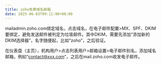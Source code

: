 ```yaml
---
title: zoho免费域名邮箱
date: 2025-06-03T09:11:00+08:00
---
```

mailadmin.zoho.com绑定域名，点击域名，在电子邮件配置>MX、SPF、DKIM要绑定，避免发送邮件被判定为垃圾邮件。其中DKIM，需要先添加“添加新的DKIM选择器”，名字随便起，比如“zoho”，之后验证。

在仪表盘（主页），机构用户>点击列表用户>邮箱设置>电子邮件别名，添加域名邮箱，例如“contact@xxx.com”，之后在mail.zoho.com收发电子邮件。
